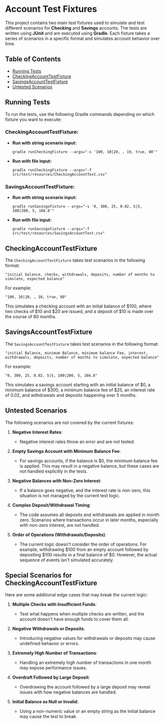 
# Account Test Fixtures

This project contains two main test fixtures used to simulate and test different scenarios for **Checking** and **Savings** accounts. The tests are written using **JUnit** and are executed using **Gradle**. Each fixture takes a series of scenarios in a specific format and simulates account behavior over time.

## Table of Contents
- [Running Tests](#running-tests)
- [CheckingAccountTestFixture](#checkingaccounttestfixture)
- [SavingsAccountTestFixture](#savingsaccounttestfixture)
- [Untested Scenarios](#untested-scenarios)

## Running Tests

To run the tests, use the following Gradle commands depending on which fixture you want to execute:

### CheckingAccountTestFixture:
- **Run with string scenario input:**
    ```
    gradle runCheckingFixture --args="-s '100, 10|20, , 10, true, 80'"
    ```

- **Run with file input:**
    ```
    gradle runCheckingFixture --args="-f src/test/resources/CheckingAccountTest.csv"
    ```

### SavingsAccountTestFixture:
- **Run with string scenario input:**
    ```
    gradle runSavingsFixture --args="-s '0, 300, 25, 0.02, 5|5, 100|200, 5, 166.8'"
    ```

- **Run with file input:**
    ```
    gradle runSavingsFixture --args="-f src/test/resources/SavingsAccountTest.csv"
    ```

## CheckingAccountTestFixture

The `CheckingAccountTestFixture` takes test scenarios in the following format:
```
"initial balance, checks, withdrawals, deposits, number of months to simulate, expected balance"
```
For example:
```
"100, 10|20, , 10, true, 80"
```
This simulates a checking account with an initial balance of $100, where two checks of $10 and $20 are issued, and a deposit of $10 is made over the course of 80 months.

## SavingsAccountTestFixture

The `SavingsAccountTestFixture` takes test scenarios in the following format:
```
"initial Balance, minimum Balance, minimum balance Fee, interest, withdrawals, deposits, number of months to simulate, expected balance"
```
For example:
```
"0, 300, 25, 0.02, 5|5, 100|200, 5, 166.8"
```
This simulates a savings account starting with an initial balance of $0, a minimum balance of $300, a minimum balance fee of $25, an interest rate of 0.02, and withdrawals and deposits happening over 5 months.

## Untested Scenarios

The following scenarios are not covered by the current fixtures:

1. **Negative Interest Rates**:
   - Negative interest rates throw an error and are not tested.

2. **Empty Savings Account with Minimum Balance Fee**:
   - For savings accounts, if the balance is $0, the minimum balance fee is applied. This may result in a negative balance, but these cases are not handled explicitly in the tests.

3. **Negative Balances with Non-Zero Interest**:
   - If a balance goes negative, and the interest rate is non-zero, this situation is not managed by the current test logic.

4. **Complex Deposit/Withdrawal Timing**:
   - The code assumes all deposits and withdrawals are applied in month zero. Scenarios where transactions occur in later months, especially with non-zero interest, are not handled.

5. **Order of Operations (Withdrawals/Deposits)**:
   - The current logic doesn't consider the order of operations. For example, withdrawing $100 from an empty account followed by depositing $100 results in a final balance of $0. However, the actual sequence of events isn't simulated accurately.

## Special Scenarios for CheckingAccountTestFixture

Here are some additional edge cases that may break the current logic:

1. **Multiple Checks with Insufficient Funds**:
   - Test what happens when multiple checks are written, and the account doesn't have enough funds to cover them all.

2. **Negative Withdrawals or Deposits**:
   - Introducing negative values for withdrawals or deposits may cause undefined behavior or errors.

3. **Extremely High Number of Transactions**:
   - Handling an extremely high number of transactions in one month may expose performance issues.

4. **Overdraft Followed by Large Deposit**:
   - Overdrawing the account followed by a large deposit may reveal issues with how negative balances are handled.

5. **Initial Balance as Null or Invalid**:
   - Using a non-numeric value or an empty string as the initial balance may cause the test to break.

